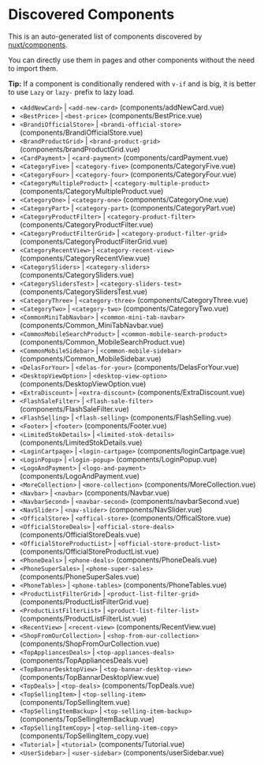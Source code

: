 # Discovered Components

This is an auto-generated list of components discovered by [nuxt/components](https://github.com/nuxt/components).

You can directly use them in pages and other components without the need to import them.

**Tip:** If a component is conditionally rendered with `v-if` and is big, it is better to use `Lazy` or `lazy-` prefix to lazy load.

- `<AddNewCard>` | `<add-new-card>` (components/addNewCard.vue)
- `<BestPrice>` | `<best-price>` (components/BestPrice.vue)
- `<BrandiOfficialStore>` | `<brandi-official-store>` (components/BrandiOfficialStore.vue)
- `<BrandProductGrid>` | `<brand-product-grid>` (components/brandProductGrid.vue)
- `<CardPayment>` | `<card-payment>` (components/cardPayment.vue)
- `<CategoryFive>` | `<category-five>` (components/CategoryFive.vue)
- `<CategoryFour>` | `<category-four>` (components/CategoryFour.vue)
- `<CategoryMultipleProduct>` | `<category-multiple-product>` (components/CategoryMultipleProduct.vue)
- `<CategoryOne>` | `<category-one>` (components/CategoryOne.vue)
- `<CategoryPart>` | `<category-part>` (components/CategoryPart.vue)
- `<CategoryProductFilter>` | `<category-product-filter>` (components/CategoryProductFilter.vue)
- `<CategoryProductFilterGrid>` | `<category-product-filter-grid>` (components/CategoryProductFilterGrid.vue)
- `<CategoryRecentView>` | `<category-recent-view>` (components/CategoryRecentView.vue)
- `<CategorySliders>` | `<category-sliders>` (components/CategorySliders.vue)
- `<CategorySlidersTest>` | `<category-sliders-test>` (components/CategorySlidersTest.vue)
- `<CategoryThree>` | `<category-three>` (components/CategoryThree.vue)
- `<CategoryTwo>` | `<category-two>` (components/CategoryTwo.vue)
- `<CommonMiniTabNavbar>` | `<common-mini-tab-navbar>` (components/Common_MiniTabNavbar.vue)
- `<CommonMobileSearchProduct>` | `<common-mobile-search-product>` (components/Common_MobileSearchProduct.vue)
- `<CommonMobileSidebar>` | `<common-mobile-sidebar>` (components/Common_MobileSidebar.vue)
- `<DelasForYour>` | `<delas-for-your>` (components/DelasForYour.vue)
- `<DesktopViewOption>` | `<desktop-view-option>` (components/DesktopViewOption.vue)
- `<ExtraDiscount>` | `<extra-discount>` (components/ExtraDiscount.vue)
- `<FlashSaleFilter>` | `<flash-sale-filter>` (components/FlashSaleFilter.vue)
- `<FlashSelling>` | `<flash-selling>` (components/FlashSelling.vue)
- `<Footer>` | `<footer>` (components/Footer.vue)
- `<LimitedStokDetails>` | `<limited-stok-details>` (components/LimitedStokDetails.vue)
- `<LoginCartpage>` | `<login-cartpage>` (components/loginCartpage.vue)
- `<LoginPopup>` | `<login-popup>` (components/LoginPopup.vue)
- `<LogoAndPayment>` | `<logo-and-payment>` (components/LogoAndPayment.vue)
- `<MoreCollection>` | `<more-collection>` (components/MoreCollection.vue)
- `<Navbar>` | `<navbar>` (components/Navbar.vue)
- `<NavbarSecond>` | `<navbar-second>` (components/navbarSecond.vue)
- `<NavSlider>` | `<nav-slider>` (components/NavSlider.vue)
- `<OfficalStore>` | `<offical-store>` (components/OfficalStore.vue)
- `<OfficialStoreDeals>` | `<official-store-deals>` (components/OfficialStoreDeals.vue)
- `<OfficialStoreProductList>` | `<official-store-product-list>` (components/OfficialStoreProductList.vue)
- `<PhoneDeals>` | `<phone-deals>` (components/PhoneDeals.vue)
- `<PhoneSuperSales>` | `<phone-super-sales>` (components/PhoneSuperSales.vue)
- `<PhoneTables>` | `<phone-tables>` (components/PhoneTables.vue)
- `<ProductListFilterGrid>` | `<product-list-filter-grid>` (components/ProductListFilterGrid.vue)
- `<ProductListFilterList>` | `<product-list-filter-list>` (components/ProductListFilterList.vue)
- `<RecentView>` | `<recent-view>` (components/RecentView.vue)
- `<ShopFromOurCollection>` | `<shop-from-our-collection>` (components/ShopFromOurCollection.vue)
- `<TopAppliancesDeals>` | `<top-appliances-deals>` (components/TopAppliancesDeals.vue)
- `<TopBannarDesktopView>` | `<top-bannar-desktop-view>` (components/TopBannarDesktopView.vue)
- `<TopDeals>` | `<top-deals>` (components/TopDeals.vue)
- `<TopSellingItem>` | `<top-selling-item>` (components/TopSellingItem.vue)
- `<TopSellingItemBackup>` | `<top-selling-item-backup>` (components/TopSellingItemBackup.vue)
- `<TopSellingItemCopy>` | `<top-selling-item-copy>` (components/TopSellingItem_copy.vue)
- `<Tutorial>` | `<tutorial>` (components/Tutorial.vue)
- `<UserSidebar>` | `<user-sidebar>` (components/userSidebar.vue)
